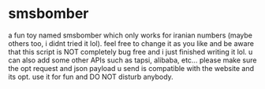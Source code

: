 # smsbomber
a fun toy named smsbomber which only works for iranian numbers (maybe others too, i didnt tried it lol).
feel free to change it as you like and be aware that this script is NOT completely bug free and i just finished writing it lol.
u can also add some other APIs such as tapsi, alibaba, etc...
please make sure the opt request and json payload u send is compatible with the website and its opt.
use it for fun and DO NOT disturb anybody.
